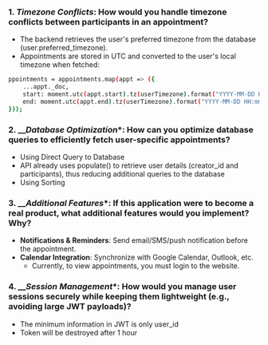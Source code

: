 ### 1. __*Timezone Conflicts*__: How would you handle timezone conflicts between participants in an appointment?
- The backend retrieves the user's preferred timezone from the database (user.preferred_timezone).
- Appointments are stored in UTC and converted to the user's local timezone when fetched:
```bash
ppointments = appointments.map(appt => ({
    ...appt._doc,
    start: moment.utc(appt.start).tz(userTimezone).format("YYYY-MM-DD HH:mm:ss"),
    end: moment.utc(appt.end).tz(userTimezone).format("YYYY-MM-DD HH:mm:ss"),
}));
```

### 2. __*Database Optimization**: How can you optimize database queries to efficiently fetch user-specific appointments?
- Using Direct Query to Database
- API already uses populate() to retrieve user details (creator_id and participants), thus reducing additional queries to the database
- Using Sorting

### 3. __*Additional Features**: If this application were to become a real product, what additional features would you implement? Why?
- **Notifications & Reminders**: Send email/SMS/push notification before the appointment.
- **Calendar Integration**: Synchronize with Google Calendar, Outlook, etc.
  - Currently, to view appointments, you must login to the website.

### 4. __*Session Management**: How would you manage user sessions securely while keeping them lightweight (e.g., avoiding large JWT payloads)?
- The minimum information in JWT is only user_id
- Token will be destroyed after 1 hour
